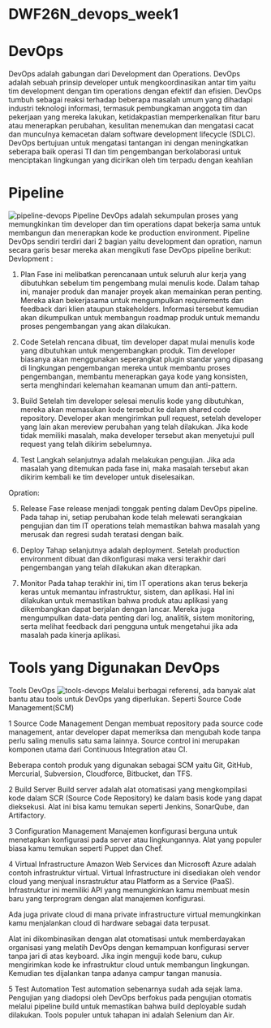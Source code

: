 # DWF26N_devops_week1
# DevOps
DevOps adalah gabungan dari Development dan Operations. DevOps adalah sebuah prinsip developer untuk mengkoordinasikan antar tim yaitu tim development dengan tim operations dengan efektif dan efisien. DevOps tumbuh sebagai reaksi terhadap beberapa masalah umum yang dihadapi industri teknologi informasi, termasuk pembungkaman anggota tim dan pekerjaan yang mereka lakukan, ketidakpastian memperkenalkan fitur baru atau menerapkan perubahan, kesulitan menemukan dan mengatasi cacat dan munculnya kemacetan dalam software development lifecycle (SDLC). 
DevOps bertujuan untuk mengatasi tantangan ini dengan meningkatkan seberapa baik operasi TI dan tim pengembangan berkolaborasi untuk menciptakan lingkungan yang dicirikan oleh tim terpadu dengan keahlian

# Pipeline
![pipeline-devops](https://user-images.githubusercontent.com/88620315/133464745-4af9262c-0471-4035-b7c5-acdf5711ea7a.png)
Pipeline DevOps adalah sekumpulan proses yang memungkinkan tim developer dan tim operations dapat bekerja sama untuk membangun dan menerapkan kode ke production environment. Pipeline DevOps sendiri terdiri dari 2 bagian yaitu development dan opration, namun secara garis besar mereka akan mengikuti fase DevOps pipeline berikut:
 Devlopment :
 
1. Plan
Fase ini melibatkan perencanaan untuk seluruh alur kerja yang dibutuhkan sebelum tim pengembang mulai menulis kode. Dalam tahap ini, manajer produk dan manajer proyek akan memainkan peran penting. Mereka akan bekerjasama untuk mengumpulkan requirements dan feedback dari klien ataupun stakeholders. Informasi tersebut kemudian akan dikumpulkan untuk membangun roadmap produk untuk memandu proses pengembangan yang akan dilakukan.

2. Code
Setelah rencana dibuat, tim developer dapat mulai menulis kode yang dibutuhkan untuk mengembangkan produk. Tim developer biasanya akan menggunakan seperangkat plugin standar yang dipasang di lingkungan pengembangan mereka untuk membantu proses pengembangan, membantu menerapkan gaya kode yang konsisten, serta menghindari kelemahan keamanan umum dan anti-pattern.

3. Build
Setelah tim developer selesai menulis kode yang dibutuhkan, mereka akan memasukan kode tersebut ke dalam shared code repository. Developer akan mengirimkan pull request, setelah developer yang lain akan mereview perubahan yang telah dilakukan. Jika kode tidak memiliki masalah, maka developer tersebut akan menyetujui pull request yang telah dikirim sebelumnya.

4. Test
Langkah selanjutnya adalah melakukan pengujian.  Jika ada masalah yang ditemukan pada fase ini, maka masalah tersebut akan dikirim kembali ke tim developer untuk diselesaikan.

Opration:

5. Release
Fase release menjadi tonggak penting dalam DevOps pipeline. Pada tahap ini, setiap perubahan kode telah melewati serangkaian pengujian dan tim IT operations telah memastikan bahwa masalah yang merusak dan regresi sudah teratasi dengan baik.

6. Deploy
Tahap selanjutnya adalah deployment. Setelah production environment dibuat dan dikonfigurasi maka versi terakhir dari pengembangan yang telah dilakukan akan diterapkan.

7. Monitor
Pada tahap terakhir ini, tim IT operations akan terus bekerja keras untuk memantau infrastruktur, sistem, dan aplikasi. Hal ini dilakukan untuk memastikan bahwa produk atau aplikasi yang dikembangkan dapat berjalan dengan lancar. Mereka juga mengumpulkan data-data penting dari log, analitik, sistem monitoring, serta melihat feedback dari pengguna untuk mengetahui jika ada masalah pada kinerja aplikasi. 

# Tools yang Digunakan DevOps
Tools DevOps
![tools-devops](https://user-images.githubusercontent.com/88620315/133465203-bd4d970f-7859-4e4c-8d2b-6aaf0d455c16.png)
Melalui berbagai referensi, ada banyak alat bantu atau tools untuk DevOps yang diperlukan. Seperti Source Code Management(SCM)

1 Source Code Management
Dengan membuat repository pada source code management, antar developer dapat memeriksa dan mengubah kode tanpa perlu saling menulis satu sama lainnya. Source control ini merupakan komponen utama dari Continuous Integration atau CI.

Beberapa contoh produk yang digunakan sebagai SCM yaitu Git, GitHub, Mercurial, Subversion, Cloudforce, Bitbucket, dan TFS.

2 Build Server
Build server adalah alat otomatisasi yang mengkompilasi kode dalam SCR (Source Code Repository) ke dalam basis kode yang dapat dieksekusi. Alat ini bisa kamu temukan seperti Jenkins, SonarQube, dan Artifactory.

3 Configuration Management
Manajemen konfigurasi berguna untuk menetapkan konfigurasi pada server atau lingkungannya. Alat yang populer biasa kamu temukan seperti Puppet dan Chef.

4 Virtual Infrastructure
Amazon Web Services dan Microsoft Azure adalah contoh infrastruktur virtual. Virtual Infrastructure ini disediakan oleh vendor cloud yang menjual insrastruktur atau Platform as a Service (PaaS). Infrastruktur ini memiliki API yang memungkinkan kamu membuat mesin baru yang terprogram dengan alat manajemen konfigurasi.

Ada juga private cloud di mana private infrastructure virtual memungkinkan kamu menjalankan cloud di hardware sebagai data terpusat.

Alat ini dikombinasikan dengan alat otomatisasi untuk memberdayakan organisasi yang melatih DevOps dengan kemampuan konfigurasi server tanpa jari di atas keyboard. Jika ingin menguji kode baru, cukup mengirimkan kode ke infrastruktur cloud untuk membangun lingkungan. Kemudian tes dijalankan tanpa adanya campur tangan manusia.

5 Test Automation
Test automation sebenarnya sudah ada sejak lama. Pengujian yang diadopsi oleh DevOps berfokus pada pengujian otomatis melalui pipeline build untuk memastikan bahwa build deployable sudah dilakukan. Tools populer untuk tahapan ini adalah Selenium dan Air.
